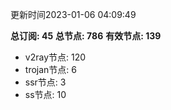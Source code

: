 更新时间2023-01-06 04:09:49

**总订阅: 45**
**总节点: 786**
**有效节点: 139**
- v2ray节点: 120
- trojan节点: 6
- ssr节点: 3
- ss节点: 10
